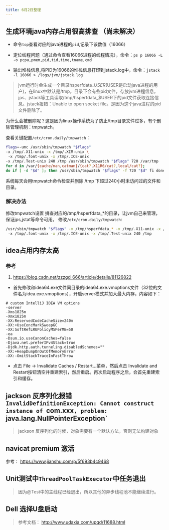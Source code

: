 ```yaml
---
title: 6月2日整理
---
```


## 生成环境java内存占用很高排查 （尚未解决）

- 命令`top`查看对应的java进程的`pid`,记录下该数值（16066）

- 定位线程问题（通过命令查看16066进程的线程情况），命令：`ps p 16066 -L -o pcpu,pmem,pid,tid,time,tname,cmd`

- 输出堆栈信息,将PID为16066的堆栈信息打印到jstack.log中，命令：`jstack -l 16066 > /logs/jvm/jstack.log`

> jvm运行时会生成一个目录hsperfdata_$USER($USER是启动java进程的用户)，在linux中默认是/tmp。目录下会有些pid文件，存放jvm进程信息。
jps、jstack等工具读取/tmp/hsperfdata_$USER下的pid文件获取连接信息。jstack报错：Unable to open socket file。是因为这个java进程的pid文件删除了。

为什么会被删除呢？这是因为linux操作系统为了防止/tmp目录文件过多，有个删除管理机制：tmpwatch。

查看关键配置`/etc/cron.daily/tmpwatch`：

```sh
flags=-umc /usr/sbin/tmpwatch "$flags" 
-x /tmp/.X11-unix -x /tmp/.XIM-unix \ 
 -x /tmp/.font-unix -x /tmp/.ICE-unix 
-x /tmp/.Test-unix 240 /tmp /usr/sbin/tmpwatch "$flags" 720 /var/tmp 
for d in /var/{cache/man,catman}/{cat?,X11R6/cat?,local/cat?}; 
do if [ -d "$d" ]; then /usr/sbin/tmpwatch "$flags" -f 720 "$d" fi done
```
系统每天会用tmpwatch命令检查并删除 /tmp 下超过240小时未访问过的文件和目录。

### 解决办法
修改tmpwatch设置
排查对应的/tmp/hsperfdata_*的目录，让jvm自己来管理，保证jps,jstat等命令可用。
修改`/etc/cron.daily/tmpwatch`:

```sh
/usr/sbin/tmpwatch "$flags" -x /tmp/hsperfdata_* -x /tmp/.X11-unix -x /tmp/.XIM-unix
 -x /tmp/.font-unix -x /tmp/.ICE-unix -x /tmp/.Test-unix 240 /tmp
```


## idea占用内存太高

### 参考

1. https://blog.csdn.net/zzzgd_666/article/details/81126822


- 首先修改和idea64.exe文件同目录的idea64.exe.vmoptions文件（32位的文件名为idea.exe.vmoptions），开启server模式并加大最大内存，内容如下：

```
# custom IntelliJ IDEA VM options
-server
-Xms1825m
-Xmx1825m
-XX:ReservedCodeCacheSize=240m
-XX:+UseConcMarkSweepGC
-XX:SoftRefLRUPolicyMSPerMB=50
-ea
-Dsun.io.useCanonCaches=false
-Djava.net.preferIPv4Stack=true
-Djdk.http.auth.tunneling.disabledSchemes=""
-XX:+HeapDumpOnOutOfMemoryError
-XX:-OmitStackTraceInFastThrow

```

- 点击 File -> Invalidate Caches / Restart...菜单，然后点击 Invalidate and Restart按钮清空并重建索引，然后重启。再次启动程序之后，会首先重建索引和缓存。


## jackson 反序列化报错 `InvalidDefinitionException: Cannot construct instance of `com.xxx`, problem: `java.lang.NullPointerException`

> jackson 反序列化的时候，对象需要有一个默认方法，否则无法构建对象


## navicat premium 激活

参考： https://www.jianshu.com/p/5f693b4c9468


## Unit测试中`ThreadPoolTaskExecutor`中任务退出

> 因为@Test中的主线程已经退出，所以其他的异步线程池不能继续进行。


## Dell 选择U盘启动

> 参考文档： http://www.udaxia.com/upqd/11688.html
